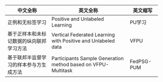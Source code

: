 

| 中文全称                                 | 英文全称                                                     | 英文缩写   |
| ---------------------------------------- | ------------------------------------------------------------ | ---------- |
| 正例和无标签学习                         | Positive and Unlabeled Learning                              | PU学习     |
| 基于正样本和未标记数据的纵向联邦学习方法 | Vertical Federated Learning with Positive and Unlabeled data | VFPU       |
| 基于联邦半监督学习的样本参与方生成方法   | Participants Sample Generation method based on VFPU-Multitask | FedPSG-PUM |

  